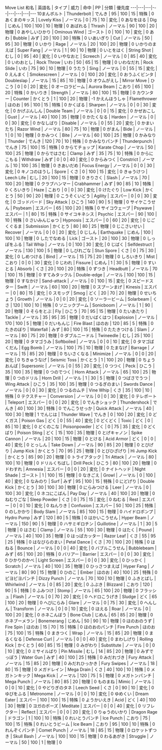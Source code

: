 Move List
和名	|	英語名	|	タイプ	|	威力	|	命中	|	PP	|	分類	|	優先度
---|---|---|---|---|---|---|---
10まんボルト	|	Thunderbolt	|	でんき	|	95	|	100	|	15	|	特殊	|	0
あくまのキッス	|	Lovely Kiss	|	ノーマル	|	0	|	75	|	10	|	変化	|	0
あなをほる	|	Dig	|	じめん	|	100	|	100	|	10	|	物理	|	0
あばれる	|	Thrash	|	ノーマル	|	90	|	100	|	20	|	物理	|	0
あやしいひかり	|	Ominous Wind	|	ゴースト	|	0	|	100	|	10	|	変化	|	0
あわ	|	Bubble	|	みず	|	20	|	100	|	30	|	特殊	|	0
いあいぎり	|	Cut	|	ノーマル	|	50	|	95	|	30	|	物理	|	0
いかり	|	Rage	|	ノーマル	|	20	|	100	|	20	|	物理	|	0
いかりのまえば	|	Super Fang	|	ノーマル	|	1	|	90	|	10	|	物理	|	0
いとをはく	|	String Shot	|	むし	|	0	|	95	|	40	|	変化	|	0
いやなおと	|	Screech	|	ノーマル	|	0	|	85	|	40	|	変化	|	0
いわおとし	|	Rock Throw	|	いわ	|	50	|	65	|	15	|	物理	|	0
いわなだれ	|	Rock Slide	|	いわ	|	75	|	90	|	10	|	物理	|	0
うたう	|	Sing	|	ノーマル	|	0	|	55	|	15	|	変化	|	0
えんまく	|	Smokescreen	|	ノーマル	|	0	|	100	|	20	|	変化	|	0
おうふくビンタ	|	Doubleslap	|	ノーマル	|	15	|	85	|	10	|	物理	|	0
オウムがえし	|	Mirror Move	|	ひこう	|	0	|	0	|	20	|	変化	|	0
オーロラビーム	|	Aurora Beam	|	こおり	|	65	|	100	|	20	|	特殊	|	0
かいりき	|	Strength	|	ノーマル	|	80	|	100	|	15	|	物理	|	0
カウンター	|	Counter	|	かくとう	|	1	|	100	|	20	|	物理	|	-1
かえんほうしゃ	|	Flamethrower	|	ほのお	|	95	|	100	|	15	|	特殊	|	0
かくばる	|	Sharpen	|	ノーマル	|	0	|	0	|	30	|	変化	|	0
かげぶんしん	|	Double Team	|	ノーマル	|	0	|	0	|	15	|	変化	|	0
かぜおこし	|	Gust	|	ノーマル	|	40	|	100	|	35	|	物理	|	0
かたくなる	|	Harden	|	ノーマル	|	0	|	0	|	30	|	変化	|	0
かなしばり	|	Disable	|	ノーマル	|	0	|	55	|	20	|	変化	|	0
かまいたち	|	Razor Wind	|	ノーマル	|	80	|	75	|	10	|	物理	|	0
がまん	|	Bide	|	ノーマル	|	1	|	0	|	10	|	物理	|	0
かみつく	|	Bite	|	ノーマル	|	60	|	100	|	25	|	物理	|	0
かみなり	|	Thunder	|	でんき	|	120	|	70	|	10	|	特殊	|	0
かみなりパンチ	|	Thunderpunch	|	でんき	|	75	|	100	|	15	|	特殊	|	0
からてチョップ	|	Karate Chop	|	ノーマル	|	50	|	100	|	25	|	物理	|	0
からではさむ	|	Clamp	|	みず	|	35	|	75	|	10	|	特殊	|	0
からにこもる	|	Withdraw	|	みず	|	0	|	0	|	40	|	変化	|	0
からみつく	|	Constrict	|	ノーマル	|	10	|	100	|	35	|	物理	|	0
きあいだめ	|	Focus Energy	|	ノーマル	|	0	|	0	|	30	|	変化	|	0
キノコのほうし	|	Spore	|	くさ	|	0	|	100	|	15	|	変化	|	0
きゅうけつ	|	Leech Life	|	むし	|	20	|	100	|	15	|	物理	|	0
きりさく	|	Slash	|	ノーマル	|	70	|	100	|	20	|	物理	|	0
クラブハンマー	|	Crabhammer	|	みず	|	90	|	85	|	10	|	特殊	|	0
くろいきり	|	Haze	|	こおり	|	0	|	0	|	30	|	変化	|	0
けたぐり	|	Low Kick	|	かくとう	|	50	|	90	|	20	|	物理	|	0
こうそくいどう	|	Agility	|	エスパー	|	0	|	0	|	30	|	変化	|	0
ゴッドバード	|	Sky Attack	|	ひこう	|	140	|	90	|	5	|	物理	|	0
サイケこうせん	|	Psybeam	|	エスパー	|	65	|	100	|	20	|	特殊	|	0
サイコウェーブ	|	Psywave	|	エスパー	|	1	|	80	|	15	|	特殊	|	0
サイコキネシス	|	Psychic	|	エスパー	|	90	|	100	|	10	|	特殊	|	0
さいみんじゅつ	|	Hypnosis	|	エスパー	|	0	|	60	|	20	|	変化	|	0
じごくぐるま	|	Submission	|	かくとう	|	80	|	80	|	25	|	物理	|	0
じこさいせい	|	Recover	|	ノーマル	|	0	|	0	|	20	|	変化	|	0
じしん	|	Earthquake	|	じめん	|	100	|	100	|	10	|	物理	|	0
したでなめる	|	Lick	|	ゴースト	|	20	|	100	|	30	|	物理	|	0
しっぽをふる	|	Tail Whip	|	ノーマル	|	0	|	100	|	30	|	変化	|	0
じばく	|	Selfdestruct	|	ノーマル	|	130	|	100	|	5	|	物理	|	0
しびれごな	|	Stun Spore	|	くさ	|	0	|	75	|	30	|	変化	|	0
しめつける	|	Bind	|	ノーマル	|	15	|	75	|	20	|	物理	|	0
しろいきり	|	Mist	|	こおり	|	0	|	0	|	30	|	変化	|	0
じわれ	|	Fissure	|	じめん	|	1	|	30	|	5	|	物理	|	0
すいとる	|	Absorb	|	くさ	|	20	|	100	|	20	|	特殊	|	0
ずつき	|	Headbutt	|	ノーマル	|	70	|	100	|	15	|	物理	|	0
すてみタックル	|	Double-edge	|	ノーマル	|	100	|	100	|	15	|	物理	|	0
すなかけ	|	Sand-attack	|	ノーマル	|	0	|	100	|	15	|	変化	|	0
スピードスター	|	Swift	|	ノーマル	|	60	|	100	|	20	|	物理	|	0
スプーンまげ	|	Kinesis	|	エスパー	|	0	|	80	|	15	|	変化	|	0
スモッグ	|	Smog	|	どく	|	20	|	70	|	20	|	物理	|	0
せいちょう	|	Growth	|	ノーマル	|	0	|	0	|	20	|	変化	|	0
ソーラービーム	|	Solarbeam	|	くさ	|	120	|	100	|	10	|	特殊	|	0
ソニックブーム	|	Sonicboom	|	ノーマル	|	1	|	90	|	20	|	物理	|	0
そらをとぶ	|	Fly	|	ひこう	|	70	|	95	|	15	|	物理	|	0
たいあたり	|	Tackle	|	ノーマル	|	35	|	95	|	35	|	物理	|	0
だいばくはつ	|	Explosion	|	ノーマル	|	170	|	100	|	5	|	物理	|	0
だいもんじ	|	Fire Blast	|	ほのお	|	120	|	85	|	5	|	特殊	|	0
たきのぼり	|	Waterfall	|	みず	|	80	|	100	|	15	|	特殊	|	0
たたきつける	|	Slam	|	ノーマル	|	80	|	75	|	20	|	物理	|	0
ダブルニードル	|	Twineedle	|	むし	|	25	|	100	|	20	|	物理	|	0
タマゴうみ	|	Softboiled	|	ノーマル	|	0	|	0	|	10	|	変化	|	0
タマゴばくだん	|	Egg Bomb	|	ノーマル	|	100	|	75	|	10	|	物理	|	0
たまなげ	|	Barrage	|	ノーマル	|	15	|	85	|	20	|	物理	|	0
ちいさくなる	|	Minimize	|	ノーマル	|	0	|	0	|	20	|	変化	|	0
ちきゅうなげ	|	Seismic Toss	|	かくとう	|	1	|	100	|	20	|	物理	|	0
ちょうおんぱ	|	Supersonic	|	ノーマル	|	0	|	55	|	20	|	変化	|	0
つつく	|	Peck	|	ひこう	|	35	|	100	|	35	|	物理	|	0
つのでつく	|	Horn Attack	|	ノーマル	|	65	|	100	|	25	|	物理	|	0
つのドリル	|	Horn Drill	|	ノーマル	|	1	|	30	|	5	|	物理	|	0
つばさでうつ	|	Wing Attack	|	ひこう	|	35	|	100	|	35	|	物理	|	0
つるぎのまい	|	Swords Dance	|	ノーマル	|	0	|	0	|	30	|	変化	|	0
つるのムチ	|	Vine Whip	|	くさ	|	35	|	100	|	10	|	特殊	|	0
テクスチャー	|	Conversion	|	ノーマル	|	0	|	0	|	30	|	変化	|	0
テレポート	|	Teleport	|	エスパー	|	0	|	0	|	20	|	変化	|	0
でんきショック	|	Thundershock	|	でんき	|	40	|	100	|	30	|	特殊	|	0
でんこうせっか	|	Quick Attack	|	ノーマル	|	40	|	100	|	30	|	物理	|	1
でんじは	|	Thunder Wave	|	でんき	|	0	|	100	|	20	|	変化	|	0
どくガス	|	Poison Gas	|	どく	|	0	|	55	|	40	|	変化	|	0
どくどく	|	Toxic	|	どく	|	0	|	85	|	10	|	変化	|	0
どくのこな	|	Poisonpowder	|	どく	|	0	|	75	|	35	|	変化	|	0
どくばり	|	Poison Sting	|	どく	|	15	|	100	|	35	|	物理	|	0
とげキャノン	|	Spike Cannon	|	ノーマル	|	20	|	100	|	15	|	物理	|	0
とける	|	Acid Armor	|	どく	|	0	|	0	|	40	|	変化	|	0
とっしん	|	Take Down	|	ノーマル	|	90	|	85	|	20	|	物理	|	0
とびげり	|	Jump Kick	|	かくとう	|	70	|	95	|	25	|	物理	|	0
とびひざげり	|	Hi Jump Kick	|	かくとう	|	85	|	90	|	20	|	物理	|	0
トライアタック	|	Tri Attack	|	ノーマル	|	80	|	100	|	10	|	物理	|	0
ドリルくちばし	|	Drill Peck	|	ひこう	|	80	|	100	|	20	|	物理	|	0
ドわすれ	|	Amnesia	|	エスパー	|	0	|	0	|	20	|	変化	|	0
ナイトヘッド	|	Night Shade	|	ゴースト	|	1	|	100	|	15	|	物理	|	0
なきごえ	|	Growl	|	ノーマル	|	0	|	100	|	40	|	変化	|	0
なみのり	|	Surf	|	みず	|	95	|	100	|	15	|	特殊	|	0
にどげり	|	Double Kick	|	かくとう	|	30	|	100	|	30	|	物理	|	0
にらみつける	|	Leer	|	ノーマル	|	0	|	100	|	30	|	変化	|	0
ネコにこばん	|	Pay Day	|	ノーマル	|	40	|	100	|	20	|	物理	|	0
ねむりごな	|	Sleep Powder	|	くさ	|	0	|	75	|	15	|	変化	|	0
ねむる	|	Rest	|	エスパー	|	0	|	0	|	10	|	変化	|	0
ねんりき	|	Confusion	|	エスパー	|	50	|	100	|	25	|	特殊	|	0
のしかかり	|	Body Slam	|	ノーマル	|	85	|	100	|	15	|	物理	|	0
ハイドロポンプ	|	Hydro Pump	|	みず	|	120	|	80	|	5	|	特殊	|	0
はかいこうせん	|	Hyper Beam	|	ノーマル	|	150	|	90	|	5	|	物理	|	0
ハサミギロチン	|	Guillotine	|	ノーマル	|	1	|	30	|	5	|	物理	|	0
はさむ	|	Clamp	|	ノーマル	|	55	|	100	|	30	|	物理	|	0
はたく	|	Pound	|	ノーマル	|	40	|	100	|	35	|	物理	|	0
はっぱカッター	|	Razor Leaf	|	くさ	|	55	|	95	|	25	|	特殊	|	0
はなびらのまい	|	Petal Dance	|	くさ	|	70	|	100	|	20	|	特殊	|	0
はねる	|	Bounce	|	ノーマル	|	0	|	0	|	40	|	変化	|	0
バブルこうせん	|	Bubblebeam	|	みず	|	65	|	100	|	20	|	特殊	|	0
バリアー	|	Barrier	|	エスパー	|	0	|	0	|	30	|	変化	|	0
ひかりのかべ	|	Light Screen	|	エスパー	|	0	|	0	|	30	|	変化	|	0
ひっかく	|	Scratch	|	ノーマル	|	40	|	100	|	35	|	物理	|	0
ひっさつまえば	|	Hyper Fang	|	ノーマル	|	80	|	90	|	15	|	物理	|	0
ひのこ	|	Ember	|	ほのお	|	40	|	100	|	25	|	特殊	|	0
ピヨピヨパンチ	|	Dizzy Punch	|	ノーマル	|	70	|	100	|	10	|	物理	|	0
ふきとばし	|	Whirlwind	|	ノーマル	|	0	|	85	|	20	|	変化	|	0
ふぶき	|	Blizzard	|	こおり	|	120	|	90	|	5	|	特殊	|	0
ふみつけ	|	Stomp	|	ノーマル	|	65	|	100	|	20	|	物理	|	0
フラッシュ	|	Flash	|	ノーマル	|	0	|	70	|	20	|	変化	|	0
ヘドロこうげき	|	Sludge	|	どく	|	65	|	100	|	20	|	物理	|	0
へびにらみ	|	Glare	|	ノーマル	|	0	|	75	|	30	|	変化	|	0
へんしん	|	Transform	|	ノーマル	|	0	|	0	|	10	|	変化	|	0
ほえる	|	Roar	|	ノーマル	|	0	|	100	|	20	|	変化	|	0
ホネこんぼう	|	Bone Club	|	じめん	|	65	|	85	|	20	|	物理	|	0
ホネブーメラン	|	Bonemerang	|	じめん	|	50	|	90	|	10	|	物理	|	0
ほのおのうず	|	Fire Spin	|	ほのお	|	15	|	70	|	15	|	特殊	|	0
ほのおのパンチ	|	Fire Punch	|	ほのお	|	75	|	100	|	15	|	特殊	|	0
まきつく	|	Wrap	|	ノーマル	|	15	|	85	|	20	|	物理	|	0
まるくなる	|	Defense Curl	|	ノーマル	|	0	|	0	|	40	|	変化	|	0
まわしげり	|	Rolling Kick	|	かくとう	|	60	|	85	|	15	|	物理	|	0
みがわり	|	Substitute	|	ノーマル	|	0	|	0	|	10	|	変化	|	0
ミサイルばり	|	Pin Missile	|	むし	|	14	|	85	|	20	|	物理	|	0
みずでっぽう	|	Water Gun	|	みず	|	40	|	100	|	25	|	特殊	|	0
みだれづき	|	Fury Attack	|	ノーマル	|	15	|	85	|	20	|	物理	|	0
みだれひっかき	|	Fury Swipes	|	ノーマル	|	18	|	80	|	15	|	物理	|	0
メガドレイン	|	Mega Drain	|	くさ	|	40	|	100	|	10	|	特殊	|	0
メガトンキック	|	Mega Kick	|	ノーマル	|	120	|	75	|	5	|	物理	|	0
メガトンパンチ	|	Mega Punch	|	ノーマル	|	80	|	85	|	20	|	物理	|	0
ものまね	|	Mimic	|	ノーマル	|	0	|	0	|	10	|	変化	|	0
やどりぎのタネ	|	Leech Seed	|	くさ	|	0	|	90	|	10	|	変化	|	0
ゆびをふる	|	Metronome	|	ノーマル	|	0	|	0	|	10	|	変化	|	0
ゆめくい	|	Dream Eater	|	エスパー	|	100	|	100	|	15	|	特殊	|	0
ようかいえき	|	Acid	|	どく	|	40	|	100	|	30	|	物理	|	0
ヨガのポーズ	|	Meditate	|	エスパー	|	0	|	0	|	40	|	変化	|	0
リフレクター	|	Reflect	|	エスパー	|	0	|	0	|	20	|	変化	|	0
りゅうのいかり	|	Dragon Rage	|	ドラゴン	|	1	|	100	|	10	|	特殊	|	0
れいとうパンチ	|	Ice Punch	|	こおり	|	75	|	100	|	15	|	特殊	|	0
れいとうビーム	|	Ice Beam	|	こおり	|	95	|	100	|	10	|	特殊	|	0
れんぞくパンチ	|	Comet Punch	|	ノーマル	|	18	|	85	|	15	|	物理	|	0
ロケットずつき	|	Skull Bash	|	ノーマル	|	100	|	100	|	15	|	物理	|	0
わるあがき	|	Struggle	|	ノーマル	|	50	|	100	|	1	|	物理	|	0
